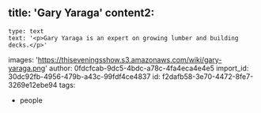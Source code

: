 title: 'Gary Yaraga'
content2:
  -
    type: text
    text: '<p>Gary Yaraga is an expert on growing lumber and building decks.</p>'
images: 'https://thiseveningsshow.s3.amazonaws.com/wiki/gary-yaraga.png'
author: 0fdcfcab-9dc5-4bdc-a78c-4fa4eca4e4e5
import_id: 30dc92fb-4956-479b-a43c-99fdf4ce4837
id: f2dafb58-3e70-4472-8fe7-3269e12ebe94
tags:
  - people
